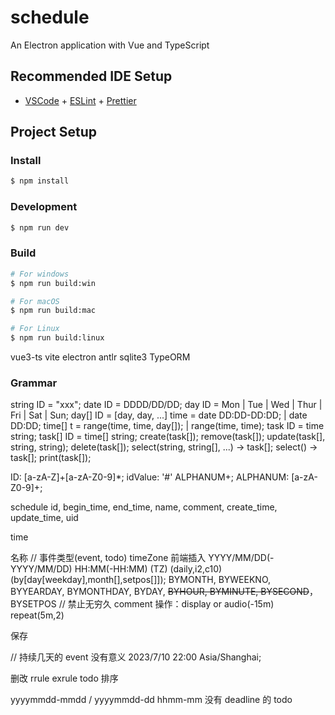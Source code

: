 # schedule

An Electron application with Vue and TypeScript

## Recommended IDE Setup

- [VSCode](https://code.visualstudio.com/) + [ESLint](https://marketplace.visualstudio.com/items?itemName=dbaeumer.vscode-eslint) + [Prettier](https://marketplace.visualstudio.com/items?itemName=esbenp.prettier-vscode)

## Project Setup

### Install

```bash
$ npm install
```

### Development

```bash
$ npm run dev
```

### Build

```bash
# For windows
$ npm run build:win

# For macOS
$ npm run build:mac

# For Linux
$ npm run build:linux
```


vue3-ts vite electron antlr sqlite3 TypeORM


### Grammar
string ID = "xxx";
date ID = DDDD/DD/DD;
day ID = Mon | Tue | Wed | Thur | Fri | Sat | Sun;
day[] ID = [day, day, ...]
time = date DD:DD-DD:DD; | date DD:DD;
time[] t = range(time, time, day[]); | range(time, time);
task ID = time string;
task[] ID = time[] string;
create(task[]);
remove(task[]);
update(task[], string, string);
delete(task[]);
select(string, string[], ...) -> task[];
select() -> task[];
print(task[]);

ID: [a-zA-Z]+[a-zA-Z0-9]*;
idValue: '#' ALPHANUM+;
ALPHANUM: [a-zA-Z0-9]+;


schedule
id, begin_time, end_time, name, comment, create_time, update_time, uid

time

名称
// 事件类型(event, todo)
timeZone 前端插入
YYYY/MM/DD(-YYYY/MM/DD) HH:MM(-HH:MM) (TZ) (daily,i2,c10) (by[day[weekday],month[],setpos[]]);
BYMONTH, BYWEEKNO, BYYEARDAY, BYMONTHDAY, BYDAY, ~~BYHOUR, BYMINUTE, BYSECOND~~，BYSETPOS
// 禁止无穷久
comment
操作：display or audio(-15m) repeat(5m,2)

保存

// 持续几天的 event 没有意义
2023/7/10 22:00 Asia/Shanghai;


删改
rrule exrule
todo 排序

yyyymmdd-mmdd / yyyymmdd-dd
hhmm-mm
没有 deadline 的 todo
